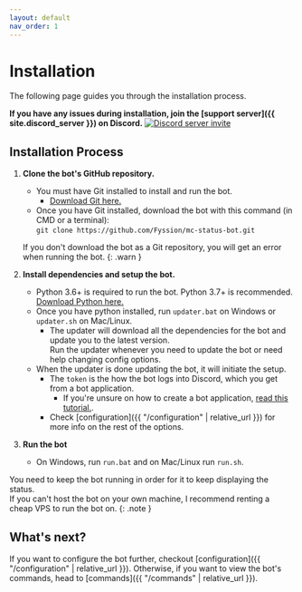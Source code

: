 ```yaml
---
layout: default
nav_order: 1
---
```


# Installation

The following page guides you through the installation process.

**If you have any issues during installation, join the [support server]({{ site.discord_server }}) on Discord.**
[![Discord server invite](https://discord.com/api/guilds/682053500775170120/embed.png)](https://discord.gg/eHxvStNJb7)

## Installation Process

1. **Clone the bot's GitHub repository.**
    - You must have Git installed to install and run the bot.
        * [Download Git here.](https://git-scm.com/downloads)
    - Once you have Git installed, download the bot with this command (in CMD or a terminal):<br>
      `git clone https://github.com/Fyssion/mc-status-bot.git`

   If you don't download the bot as a Git repository,
   you will get an error when running the bot.
   {: .warn }

2. **Install dependencies and setup the bot.**
    - Python 3.6+ is required to run the bot. Python 3.7+ is recommended. [Download Python here.](https://www.python.org/downloads/)
    - Once you have python installed, run `updater.bat` on Windows or `updater.sh` on Mac/Linux.
        * The updater will download all the dependencies for the bot and update you to the latest version.<br>
          Run the updater whenever you need to update the bot or need help changing config options.
    - When the updater is done updating the bot, it will initiate the setup.
        * The `token` is the how the bot logs into Discord, which you get from a bot application.
            - If you're unsure on how to create a bot application, [read this tutorial.](https://discordpy.readthedocs.io/en/latest/discord.html).
        * Check [configuration]({{ "/configuration" | relative_url  }}) for more info on the rest of the options.

3. **Run the bot**
      - On Windows, run `run.bat` and on Mac/Linux run `run.sh`.


You need to keep the bot running in order for it to keep displaying the status.<br>
If you can't host the bot on your own machine, I recommend renting a cheap VPS to run the bot on.
{: .note }


## What's next?

If you want to configure the bot further, checkout [configuration]({{ "/configuration" | relative_url  }}).
Otherwise, if you want to view the bot's commands, head to [commands]({{ "/commands" | relative_url  }}).

